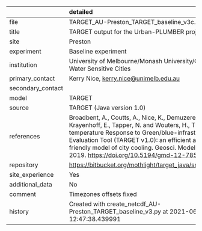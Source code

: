 |                   | detailed                                                                                                                                                                                                                                                                                                        |
|:------------------|:----------------------------------------------------------------------------------------------------------------------------------------------------------------------------------------------------------------------------------------------------------------------------------------------------------------|
| file              | TARGET_AU-Preston_TARGET_baseline_v3c.nc                                                                                                                                                                                                                                                                        |
| title             | TARGET output for the Urban-PLUMBER project                                                                                                                                                                                                                                                                     |
| site              | Preston                                                                                                                                                                                                                                                                                                         |
| experiment        | Baseline experiment                                                                                                                                                                                                                                                                                             |
| institution       | University of Melbourne/Monash University/CRC For Water Sensitive Cities                                                                                                                                                                                                                                        |
| primary_contact   | Kerry Nice, kerry.nice@unimelb.edu.au                                                                                                                                                                                                                                                                           |
| secondary_contact |                                                                                                                                                                                                                                                                                                                 |
| model             | TARGET                                                                                                                                                                                                                                                                                                          |
| source            | TARGET (Java version 1.0)                                                                                                                                                                                                                                                                                       |
| references        | Broadbent, A., Coutts, A., Nice, K., Demuzere, M., Krayenhoff, E., Tapper, N. and Wouters, H., The Air-temperature Response to Green/blue-infrastructure Evaluation Tool (TARGET v1.0): an efficient and user-friendly model of city cooling. Geosci. Model Dev., 2019. https://doi.org/10.5194/gmd-12-785-2019 |
| repository        | https://bitbucket.org/mothlight/target_java/src/master/                                                                                                                                                                                                                                                         |
| site_experience   | Yes                                                                                                                                                                                                                                                                                                             |
| additional_data   | No                                                                                                                                                                                                                                                                                                              |
| comment           | Timezones offsets fixed                                                                                                                                                                                                                                                                                         |
| history           | Created with create_netcdf_AU-Preston_TARGET_baseline_v3.py at 2021-06-29 12:47:38.439991                                                                                                                                                                                                                       |
